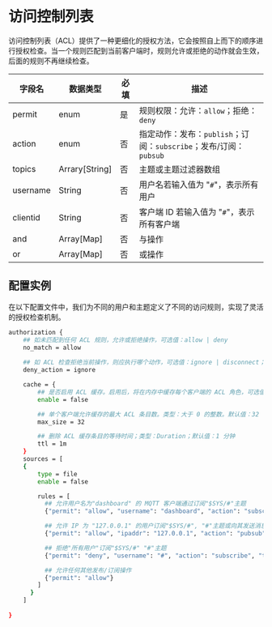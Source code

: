 # 访问控制列表

访问控制列表（ACL）提供了一种更细化的授权方法，它会按照自上而下的顺序进行授权检查。当一个规则匹配到当前客户端时，规则允许或拒绝的动作就会生效，后面的规则不再继续检查。

| 字段名   | 数据类型       | 必填 | 描述                                                         |
| -------- | -------------- | ---- | ------------------------------------------------------------ |
| permit   | enum           | 是   | 规则权限：允许：`allow`；拒绝：`deny`                        |
| action   | enum           | 否   | 指定动作：发布：`publish`；订阅：`subscribe`；发布/订阅： `pubsub` |
| topics   | Arrary[String] | 否   | 主题或主题过滤器数组                                         |
| username | String         | 否   | 用户名若输入值为 "`#`"，表示所有用户                         |
| clientid | String         | 否   | 客户端 ID 若输入值为 "`#`"，表示所有客户端                   |
| and      | Array[Map]     | 否   | 与操作                                                       |
| or       | Array[Map]     | 否   | 或操作                                                       |

## 配置实例

在以下配置文件中，我们为不同的用户和主题定义了不同的访问规则，实现了灵活的授权检查机制。

```bash
authorization {
	## 如未匹配到任何 ACL 规则，允许或拒绝操作，可选值：allow | deny
	no_match = allow
	
	## 如 ACL 检查拒绝当前操作，则应执行哪个动作，可选值：ignore | disconnect；默认值：ignore
	deny_action = ignore

	cache = {
		## 是否启用 ACL 缓存。启用后，将在内存中缓存每个客户端的 ACL 角色，可选值：on | off
		enable = false

		## 单个客户端允许缓存的最大 ACL 条目数。类型：大于 0 的整数。默认值：32
		max_size = 32

		## 删除 ACL 缓存条目的等待时间；类型：Duration；默认值：1 分钟
		ttl = 1m
	}
	sources = [
    {
        type = file
        enable = false

        rules = [
          ## 允许用户名为"dashboard" 的 MQTT 客户端通过订阅"$SYS/#"主题
          {"permit": "allow", "username": "dashboard", "action": "subscribe", "topics": ["$SYS/#"]}

          ## 允许 IP 为 "127.0.0.1" 的用户订阅"$SYS/#", "#"主题或向其发送消息。
          {"permit": "allow", "ipaddr": "127.0.0.1", "action": "pubsub", "topics": ["$SYS/#", "#"]}

          ## 拒绝"所有用户"订阅"$SYS/#" "#"主题
          {"permit": "deny", "username": "#", "action": "subscribe", "topics": ["$SYS/#", "#"]}

          ## 允许任何其他发布/订阅操作
          {"permit": "allow"}
        ]
      }
	]
	
}
```

